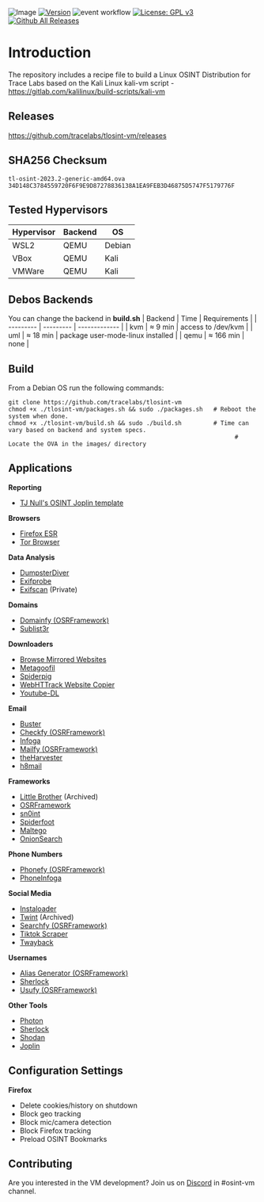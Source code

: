 ![Image](https://github.com/Apollo-o/tlosint-vm/assets/22546578/db6e5343-c08c-4ab1-8a1e-41112f80e18f)
[![Version](https://img.shields.io/badge/tlosintvm-1.0.0-brightgreen.svg?maxAge=259200)]()
![event workflow](https://github.com/tracelabs/tlosint-vm/actions/workflows/releases.yml/badge.svg?event=push)
[![License: GPL v3](https://img.shields.io/badge/License-GPLv3-blue.svg)](https://www.gnu.org/licenses/gpl-3.0)
[![Github All Releases](https://img.shields.io/github/downloads/tracelabs/tlosint-vm/total.svg)]()

# Introduction
The repository includes a recipe file to build a Linux OSINT Distribution for Trace Labs based on the Kali Linux kali-vm script - https://gitlab.com/kalilinux/build-scripts/kali-vm

## Releases
https://github.com/tracelabs/tlosint-vm/releases

## SHA256 Checksum
``` 
tl-osint-2023.2-generic-amd64.ova      34D148C3784559720F6F9E9D87278836138A1EA9FEB3D46875D5747F5179776F
```

## Tested Hypervisors
| Hypervisor  | Backend | OS |
| ------------- | ------------- | ------------- |
| WSL2  | QEMU  | Debian  |
| VBox | QEMU  | Kali  |
| VMWare | QEMU  | Kali  |

## Debos Backends

You can change the backend in **build.sh** 
| Backend  |    Time    |  Requirements  |
| --------- | --------- | ------------- |
| kvm  |  ≈ 9 min  | access to /dev/kvm  |
| uml  |  ≈ 18 min  | package user-mode-linux installed  |
| qemu  |  ≈ 166 min  | none  |

## Build
From a Debian OS run the following commands:
```
git clone https://github.com/tracelabs/tlosint-vm
chmod +x ./tlosint-vm/packages.sh && sudo ./packages.sh   # Reboot the system when done.
chmod +x ./tlosint-vm/build.sh && sudo ./build.sh         # Time can vary based on backend and system specs.
                                                                # Locate the OVA in the images/ directory
```

## Applications

**Reporting**
* [TJ Null's OSINT Joplin template](https://github.com/tjnull/TJ-OSINT-Notebook)

**Browsers**
* [Firefox ESR](https://www.mozilla.org/en-US/firefox/enterprise/)
* [Tor Browser](https://www.torproject.org/download/)

**Data Analysis**
* [DumpsterDiver](https://github.com/securing/DumpsterDiver)
* [Exifprobe](https://github.com/hfiguiere/exifprobe)
* [Exifscan](https://github.com/rcook/exifscan/) (Private)

**Domains**
* [Domainfy (OSRFramework)](https://github.com/i3visio/osrframework)
* [Sublist3r](https://github.com/aboul3la/Sublist3r)

**Downloaders**
* [Browse Mirrored Websites](http://www.httrack.com/)
* [Metagoofil](https://github.com/opsdisk/metagoofil)
* [Spiderpig](https://github.com/hatlord/Spiderpig)
* [WebHTTrack Website Copier](http://www.httrack.com/)
* [Youtube-DL](https://github.com/ytdl-org/youtube-dl)

**Email**
* [Buster](https://github.com/sham00n/buster)
* [Checkfy (OSRFramework)](https://github.com/i3visio/osrframework)
* [Infoga](https://github.com/m4ll0k/Infoga)
* [Mailfy (OSRFramework)](https://github.com/i3visio/osrframework)
* [theHarvester](https://github.com/laramies/theHarvester)
* [h8mail](https://github.com/khast3x/h8mail)

**Frameworks**
* [Little Brother](https://github.com/lulz3xploit/LittleBrother) (Archived)
* [OSRFramework](https://github.com/i3visio/osrframework)
* [sn0int](https://github.com/kpcyrd/sn0int)
* [Spiderfoot](https://github.com/smicallef/spiderfoot)
* [Maltego](https://www.maltego.com/downloads/)
* [OnionSearch](https://github.com/sundowndev/phoneinfoga)

**Phone Numbers**
* [Phonefy (OSRFramework)](https://github.com/i3visio/osrframework)
* [PhoneInfoga](https://github.com/sundowndev/phoneinfoga)

**Social Media**
* [Instaloader](https://github.com/instaloader/instaloader)
* [Twint](https://github.com/twintproject/twint) (Archived)
* [Searchfy (OSRFramework)](https://github.com/i3visio/osrframework)
* [Tiktok Scraper](https://github.com/drawrowfly/tiktok-scraper)
* [Twayback](https://github.com/humandecoded/twayback)

**Usernames**
* [Alias Generator (OSRFramework)](https://github.com/i3visio/osrframework)
* [Sherlock](https://github.com/sherlock-project/sherlock)
* [Usufy (OSRFramework)](https://github.com/i3visio/osrframework)

**Other Tools**
* [Photon](https://github.com/s0md3v/Photon)
* [Sherlock](https://github.com/sherlock-project/sherlock)
* [Shodan](https://cli.shodan.io/)
* [Joplin](https://joplinapp.org/help/)

## Configuration Settings
**Firefox**
* Delete cookies/history on shutdown
* Block geo tracking
* Block mic/camera detection
* Block Firefox tracking
* Preload OSINT Bookmarks

## Contributing
Are you interested in the VM development? Join us on [Discord](https://discord.com/invite/tracelabs) in #osint-vm channel.
